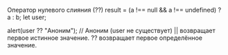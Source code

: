 Оператор нулевого слияния (??)
result = (a !== null && a !== undefined) ? a : b;
let user;

alert(user ?? "Аноним"); // Аноним (user не существует)
|| возвращает первое истинное значение.
?? возвращает первое определённое значение.